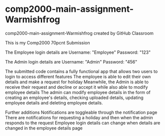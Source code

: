 # comp2000-main-assignment-Warmishfrog
comp2000-main-assignment-Warmishfrog created by GitHub Classroom


This is my Comp2000 70pcnt Submission

The Employee login details are
Username: "Employee"
Password: "123"

The Admin login details are
Username: "Admin"
Password: "456"

The submitted code contains a fully functional app that allows two users to login to access different features
The employee is able to edit their own details and make a request for holiday
Meanwhile, the Admin is able to receive their request and decline or accept it while also able to modify employee details
The admin can modify employee details in the form of creating an employee's details, checking uploaded details, updating employee details and deleting employee details. 


Further additions
Notifications are toggleable through the notification page
There are notifications for requesting a holiday and then when the admin responds to the request
Employee login details can change when details are changed in the employee details page
